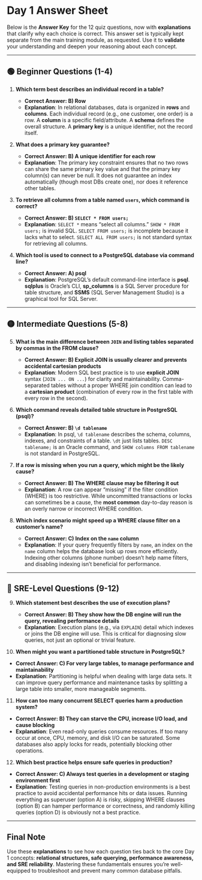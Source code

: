 # Day 1 Answer Sheet

Below is the **Answer Key** for the 12 quiz questions, now with **explanations** that clarify why each choice is correct. This answer set is typically kept separate from the main training module, as requested. Use it to **validate** your understanding and deepen your reasoning about each concept.

---

## 🟢 Beginner Questions (1-4)

1. **Which term best describes an individual record in a table?**  
   - **Correct Answer: B) Row**  
   - **Explanation**: In relational databases, data is organized in **rows** and **columns**. Each individual record (e.g., one customer, one order) is a row. A **column** is a specific field/attribute. A **schema** defines the overall structure. A **primary key** is a unique identifier, not the record itself.

2. **What does a primary key guarantee?**  
   - **Correct Answer: B) A unique identifier for each row**  
   - **Explanation**: The primary key constraint ensures that no two rows can share the same primary key value and that the primary key column(s) can never be null. It does not guarantee an index automatically (though most DBs create one), nor does it reference other tables.

3. **To retrieve all columns from a table named `users`, which command is correct?**  
   - **Correct Answer: B) `SELECT * FROM users;`**  
   - **Explanation**: `SELECT *` means “select all columns.” `SHOW * FROM users;` is invalid SQL. `SELECT FROM users;` is incomplete because it lacks what to select. `SELECT ALL FROM users;` is not standard syntax for retrieving all columns.

4. **Which tool is used to connect to a PostgreSQL database via command line?**  
   - **Correct Answer: A) psql**  
   - **Explanation**: PostgreSQL’s default command-line interface is **psql**. **sqlplus** is Oracle’s CLI, **sp_columns** is a SQL Server procedure for table structure, and **SSMS** (SQL Server Management Studio) is a graphical tool for SQL Server.

---

## 🟡 Intermediate Questions (5-8)

5. **What is the main difference between `JOIN` and listing tables separated by commas in the FROM clause?**  
   - **Correct Answer: B) Explicit JOIN is usually clearer and prevents accidental cartesian products**  
   - **Explanation**: Modern SQL best practice is to use **explicit JOIN** syntax (`JOIN ... ON ...`) for clarity and maintainability. Comma-separated tables without a proper WHERE join condition can lead to a **cartesian product** (combination of every row in the first table with every row in the second).

6. **Which command reveals detailed table structure in PostgreSQL (psql)?**  
   - **Correct Answer: B) `\d tablename`**  
   - **Explanation**: In psql, `\d tablename` describes the schema, columns, indexes, and constraints of a table. `\dt` just lists tables. `DESC tablename;` is an Oracle command, and `SHOW columns FROM tablename` is not standard in PostgreSQL.

7. **If a row is missing when you run a query, which might be the likely cause?**  
   - **Correct Answer: B) The WHERE clause may be filtering it out**  
   - **Explanation**: A row can appear “missing” if the filter condition (WHERE) is too restrictive. While uncommitted transactions or locks can sometimes be a cause, the **most common** day-to-day reason is an overly narrow or incorrect WHERE condition.

8. **Which index scenario might speed up a WHERE clause filter on a customer’s name?**  
   - **Correct Answer: C) Index on the `name` column**  
   - **Explanation**: If your query frequently filters by `name`, an index on the `name` column helps the database look up rows more efficiently. Indexing other columns (phone number) doesn’t help name filters, and disabling indexing isn’t beneficial for performance.

---

## 🔴 SRE-Level Questions (9-12)

9. **Which statement best describes the use of execution plans?**  
   - **Correct Answer: B) They show how the DB engine will run the query, revealing performance details**  
   - **Explanation**: Execution plans (e.g., via `EXPLAIN`) detail which indexes or joins the DB engine will use. This is critical for diagnosing slow queries, not just an optional or trivial feature.

10. **When might you want a partitioned table structure in PostgreSQL?**  

   - **Correct Answer: C) For very large tables, to manage performance and maintainability**  
   - **Explanation**: Partitioning is helpful when dealing with large data sets. It can improve query performance and maintenance tasks by splitting a large table into smaller, more manageable segments.

11. **How can too many concurrent SELECT queries harm a production system?**  

   - **Correct Answer: B) They can starve the CPU, increase I/O load, and cause blocking**  
   - **Explanation**: Even read-only queries consume resources. If too many occur at once, CPU, memory, and disk I/O can be saturated. Some databases also apply locks for reads, potentially blocking other operations.

12. **Which best practice helps ensure safe queries in production?**  

   - **Correct Answer: C) Always test queries in a development or staging environment first**  
   - **Explanation**: Testing queries in non-production environments is a best practice to avoid accidental performance hits or data issues. Running everything as superuser (option A) is risky, skipping WHERE clauses (option B) can hamper performance or correctness, and randomly killing queries (option D) is obviously not a best practice.

---

## Final Note
Use these **explanations** to see how each question ties back to the core Day 1 concepts: **relational structures, safe querying, performance awareness, and SRE reliability**. Mastering these fundamentals ensures you’re well-equipped to troubleshoot and prevent many common database pitfalls.